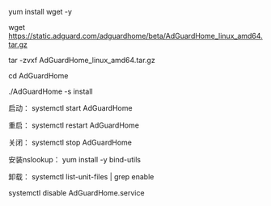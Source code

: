 yum install wget -y

wget https://static.adguard.com/adguardhome/beta/AdGuardHome_linux_amd64.tar.gz

tar -zvxf AdGuardHome_linux_amd64.tar.gz

cd AdGuardHome

./AdGuardHome -s install

启动：
systemctl start AdGuardHome

重启：
systemctl restart AdGuardHome

关闭：
systemctl stop AdGuardHome

安装nslookup：
yum install -y bind-utils

卸载：
systemctl list-unit-files |   grep enable

systemctl disable AdGuardHome.service
